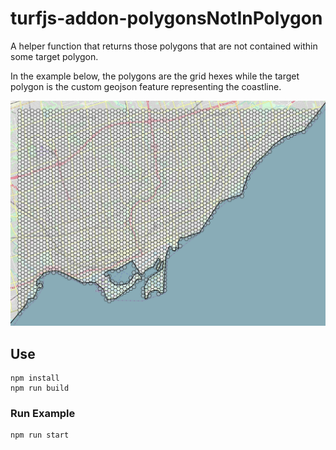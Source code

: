 # turfjs-addon-polygonsNotInPolygon

A helper function that returns those polygons that are not contained within some target polygon.

In the example below, the polygons are the grid hexes while the target polygon is the custom geojson feature representing the coastline.

![screenshot](docs/screenshot.png)

## Use

```
npm install
npm run build
```

### Run Example

```
npm run start
```
